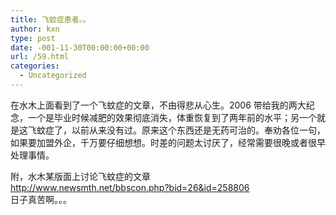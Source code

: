 ```yaml
---
title: 飞蚊症患者。。
author: kxn
type: post
date: -001-11-30T00:00:00+00:00
url: /59.html
categories:
  - Uncategorized
---
```


在水木上面看到了一个飞蚊症的文章，不由得悲从心生。2006 带给我的两大纪念，一个是毕业时候减肥的效果彻底消失，体重恢复到了两年前的水平；另一个就是这飞蚊症了，以前从来没有过。原来这个东西还是无药可治的。奉劝各位一句，如果要加盟外企，千万要仔细想想。时差的问题太讨厌了，经常需要很晚或者很早处理事情。

附，水木某版面上讨论飞蚊症的文章  
http://www.newsmth.net/bbscon.php?bid=26&id=258806  
日子真苦啊。。。
